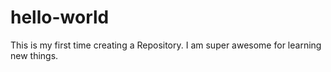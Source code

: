 # hello-world
This is my first time creating a Repository. 
I am super awesome for learning new things.
